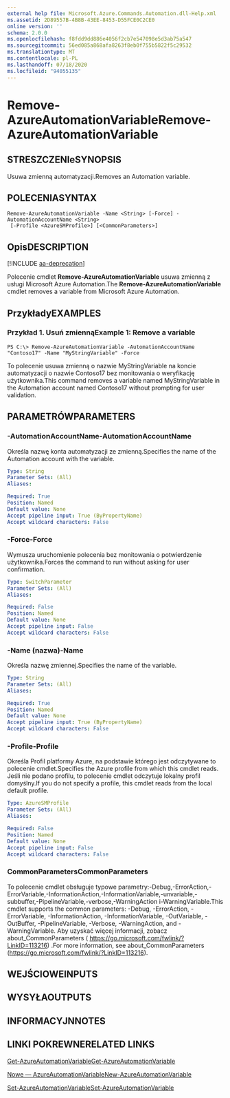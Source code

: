 ```yaml
---
external help file: Microsoft.Azure.Commands.Automation.dll-Help.xml
ms.assetid: 2D89557B-4B8B-43EE-8453-D55FCE0C2CE0
online version: ''
schema: 2.0.0
ms.openlocfilehash: f8fdd9dd886e4056f2cb7e547098e5d3ab75a547
ms.sourcegitcommit: 56ed085a868afa8263f8eb0f755b5822f5c29532
ms.translationtype: MT
ms.contentlocale: pl-PL
ms.lasthandoff: 07/18/2020
ms.locfileid: "94055135"
---
```

# <span data-ttu-id="af06d-101">Remove-AzureAutomationVariable</span><span class="sxs-lookup"><span data-stu-id="af06d-101">Remove-AzureAutomationVariable</span></span>

## <span data-ttu-id="af06d-102">STRESZCZENIe</span><span class="sxs-lookup"><span data-stu-id="af06d-102">SYNOPSIS</span></span>

<span data-ttu-id="af06d-103">Usuwa zmienną automatyzacji.</span><span class="sxs-lookup"><span data-stu-id="af06d-103">Removes an Automation variable.</span></span>

## <span data-ttu-id="af06d-104">POLECENIA</span><span class="sxs-lookup"><span data-stu-id="af06d-104">SYNTAX</span></span>

```
Remove-AzureAutomationVariable -Name <String> [-Force] -AutomationAccountName <String>
 [-Profile <AzureSMProfile>] [<CommonParameters>]
```

## <span data-ttu-id="af06d-105">Opis</span><span class="sxs-lookup"><span data-stu-id="af06d-105">DESCRIPTION</span></span>

[!INCLUDE [aa-deprecation](../include/aa-deprecation.md)]

<span data-ttu-id="af06d-106">Polecenie cmdlet **Remove-AzureAutomationVariable** usuwa zmienną z usługi Microsoft Azure Automation.</span><span class="sxs-lookup"><span data-stu-id="af06d-106">The **Remove-AzureAutomationVariable** cmdlet removes a variable from Microsoft Azure Automation.</span></span>

## <span data-ttu-id="af06d-107">Przykłady</span><span class="sxs-lookup"><span data-stu-id="af06d-107">EXAMPLES</span></span>

### <span data-ttu-id="af06d-108">Przykład 1. Usuń zmienną</span><span class="sxs-lookup"><span data-stu-id="af06d-108">Example 1: Remove a variable</span></span>
```
PS C:\> Remove-AzureAutomationVariable -AutomationAccountName "Contoso17" -Name "MyStringVariable" -Force
```

<span data-ttu-id="af06d-109">To polecenie usuwa zmienną o nazwie MyStringVariable na koncie automatyzacji o nazwie Contoso17 bez monitowania o weryfikację użytkownika.</span><span class="sxs-lookup"><span data-stu-id="af06d-109">This command removes a variable named MyStringVariable in the Automation account named Contoso17 without prompting for user validation.</span></span>

## <span data-ttu-id="af06d-110">PARAMETRÓW</span><span class="sxs-lookup"><span data-stu-id="af06d-110">PARAMETERS</span></span>

### <span data-ttu-id="af06d-111">-AutomationAccountName</span><span class="sxs-lookup"><span data-stu-id="af06d-111">-AutomationAccountName</span></span>
<span data-ttu-id="af06d-112">Określa nazwę konta automatyzacji ze zmienną.</span><span class="sxs-lookup"><span data-stu-id="af06d-112">Specifies the name of the Automation account with the variable.</span></span>

```yaml
Type: String
Parameter Sets: (All)
Aliases: 

Required: True
Position: Named
Default value: None
Accept pipeline input: True (ByPropertyName)
Accept wildcard characters: False
```

### <span data-ttu-id="af06d-113">-Force</span><span class="sxs-lookup"><span data-stu-id="af06d-113">-Force</span></span>
<span data-ttu-id="af06d-114">Wymusza uruchomienie polecenia bez monitowania o potwierdzenie użytkownika.</span><span class="sxs-lookup"><span data-stu-id="af06d-114">Forces the command to run without asking for user confirmation.</span></span>

```yaml
Type: SwitchParameter
Parameter Sets: (All)
Aliases: 

Required: False
Position: Named
Default value: None
Accept pipeline input: False
Accept wildcard characters: False
```

### <span data-ttu-id="af06d-115">-Name (nazwa)</span><span class="sxs-lookup"><span data-stu-id="af06d-115">-Name</span></span>
<span data-ttu-id="af06d-116">Określa nazwę zmiennej.</span><span class="sxs-lookup"><span data-stu-id="af06d-116">Specifies the name of the variable.</span></span>

```yaml
Type: String
Parameter Sets: (All)
Aliases: 

Required: True
Position: Named
Default value: None
Accept pipeline input: True (ByPropertyName)
Accept wildcard characters: False
```

### <span data-ttu-id="af06d-117">-Profile</span><span class="sxs-lookup"><span data-stu-id="af06d-117">-Profile</span></span>
<span data-ttu-id="af06d-118">Określa Profil platformy Azure, na podstawie którego jest odczytywane to polecenie cmdlet.</span><span class="sxs-lookup"><span data-stu-id="af06d-118">Specifies the Azure profile from which this cmdlet reads.</span></span>
<span data-ttu-id="af06d-119">Jeśli nie podano profilu, to polecenie cmdlet odczytuje lokalny profil domyślny.</span><span class="sxs-lookup"><span data-stu-id="af06d-119">If you do not specify a profile, this cmdlet reads from the local default profile.</span></span>

```yaml
Type: AzureSMProfile
Parameter Sets: (All)
Aliases: 

Required: False
Position: Named
Default value: None
Accept pipeline input: False
Accept wildcard characters: False
```

### <span data-ttu-id="af06d-120">CommonParameters</span><span class="sxs-lookup"><span data-stu-id="af06d-120">CommonParameters</span></span>
<span data-ttu-id="af06d-121">To polecenie cmdlet obsługuje typowe parametry:-Debug,-ErrorAction,-ErrorVariable,-InformationAction,-InformationVariable,-unvariable,-subbuffer,-PipelineVariable,-verbose,-WarningAction i-WarningVariable.</span><span class="sxs-lookup"><span data-stu-id="af06d-121">This cmdlet supports the common parameters: -Debug, -ErrorAction, -ErrorVariable, -InformationAction, -InformationVariable, -OutVariable, -OutBuffer, -PipelineVariable, -Verbose, -WarningAction, and -WarningVariable.</span></span> <span data-ttu-id="af06d-122">Aby uzyskać więcej informacji, zobacz about_CommonParameters ( https://go.microsoft.com/fwlink/?LinkID=113216) .</span><span class="sxs-lookup"><span data-stu-id="af06d-122">For more information, see about_CommonParameters (https://go.microsoft.com/fwlink/?LinkID=113216).</span></span>

## <span data-ttu-id="af06d-123">WEJŚCIOWE</span><span class="sxs-lookup"><span data-stu-id="af06d-123">INPUTS</span></span>

## <span data-ttu-id="af06d-124">WYSYŁA</span><span class="sxs-lookup"><span data-stu-id="af06d-124">OUTPUTS</span></span>

## <span data-ttu-id="af06d-125">INFORMACYJN</span><span class="sxs-lookup"><span data-stu-id="af06d-125">NOTES</span></span>

## <span data-ttu-id="af06d-126">LINKI POKREWNE</span><span class="sxs-lookup"><span data-stu-id="af06d-126">RELATED LINKS</span></span>

[<span data-ttu-id="af06d-127">Get-AzureAutomationVariable</span><span class="sxs-lookup"><span data-stu-id="af06d-127">Get-AzureAutomationVariable</span></span>](./Get-AzureAutomationVariable.md)

[<span data-ttu-id="af06d-128">Nowe — AzureAutomationVariable</span><span class="sxs-lookup"><span data-stu-id="af06d-128">New-AzureAutomationVariable</span></span>](./New-AzureAutomationVariable.md)

[<span data-ttu-id="af06d-129">Set-AzureAutomationVariable</span><span class="sxs-lookup"><span data-stu-id="af06d-129">Set-AzureAutomationVariable</span></span>](./Set-AzureAutomationVariable.md)


